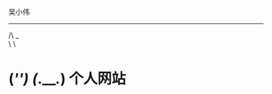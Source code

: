 

吴小伟
  ____
 /\  _ \
 \ \


       


(_'___________________________________________'_)
(_.___________________________________________._)
个人网站
======================
